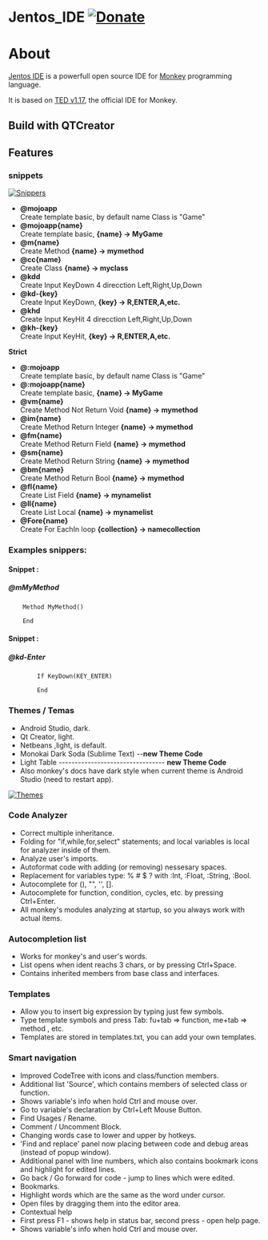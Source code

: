 Jentos_IDE [![Donate](https://www.paypalobjects.com/en_US/i/btn/btn_donate_SM.gif)](https://www.paypal.com/cgi-bin/webscr?cmd=_s-xclick&hosted_button_id=RGCTKTP8H3CNE)
==========
# About
[Jentos IDE](http://fingerdev.com/apps/jentos/) is a powerfull open source IDE for [Monkey](http://www.monkey-x.com) programming language.

It is based on [TED v1.17](http://www.monkey-x.com/Monkey/ted.php), the official IDE for Monkey.

## Build with QTCreator

## Features

### snippets 
[![Snippers](http://i.imgur.com/oQc0ut3.gif)](http://fingerdev.com/apps/jentos/)



* **@mojoapp**   
 Create template basic, by default name Class is "Game"
* **@mojoapp{name}**  
 Create template basic, **{name} -> MyGame**
* **@m{name}**    
 Create Method **{name} -> mymethod**
* **@cc{name}**     
 Create Class **{name} -> myclass**
* **@kdd**           
 Create Input KeyDown 4 direcction Left,Right,Up,Down
* **@kd-{key}**      
 Create Input KeyDown, **{key} -> R,ENTER,A,etc.**
* **@khd**          
 Create Input KeyHit 4 direcction Left,Right,Up,Down
* **@kh-{key}**      
 Create Input KeyHit, **{key} -> R,ENTER,A,etc.**

**Strict**  
* **@:mojoapp**   
 Create template basic, by default name Class is "Game"
* **@:mojoapp{name}**  
 Create template basic, **{name} -> MyGame**
* **@vm{name}**  
 Create Method Not Return Void **{name} -> mymethod**
* **@im{name}**  
 Create Method Return Integer **{name} -> mymethod**
* **@fm{name}**  
 Create Method Return Field **{name} -> mymethod**
* **@sm{name}**  
 Create Method Return String **{name} -> mymethod**
* **@bm{name}**  
 Create Method Return Bool **{name} -> mymethod**
* **@fl{name}**  
 Create List Field **{name} -> mynamelist**
* **@ll{name}**  
 Create List Local **{name} -> mynamelist**
* **@Fore{name}**  
 Create For EachIn loop **{collection} -> namecollection**


### Examples snippers:


#### Snippet :
##### @mMyMethod

```
    Method MyMethod()

    End
```

#### Snippet :
##### @kd-Enter
```
        If KeyDown(KEY_ENTER)

        End
```
### Themes / Temas
* Android Studio, dark.
* Qt Creator, light.
* Netbeans ,light, is default.
* Monokai Dark Soda (Sublime Text) --**new Theme Code**
* Light Table --------------------------------- **new Theme Code**
* Also monkey's docs have dark style when current theme is Android Studio (need to restart app).

[![Themes](http://i.imgur.com/CvI5flx.jpg)](http://fingerdev.com/apps/jentos/)


### Code Analyzer
* Correct multiple inheritance.
* Folding for "if,while,for,select" statements; and local variables is local for analyzer inside of them.
* Analyze user's imports.
* Autoformat code with adding (or removing) nessesary spaces.
* Replacement for variables type: % # $ ? with :Int, :Float, :String, :Bool.
* Autocomplete for (), "", '', [].
* Autocomplete for function, condition, cycles, etc. by pressing Ctrl+Enter.
* All monkey's modules analyzing at startup, so you always work with actual items.

### Autocompletion list
* Works for monkey's and user's words.
* List opens when ident reachs 3 chars, or by pressing Ctrl+Space.
* Contains inherited members from base class and interfaces.

### Templates
* Allow you to insert big expression by typing just few symbols.
* Type template symbols and press Tab: fu+tab => function, me+tab => method , etc.
* Templates are stored in templates.txt, you can add your own templates.

### Smart navigation
* Improved CodeTree with icons and class/function members.
* Additional list 'Source', which contains members of selected class or function.
* Shows variable's info when hold Ctrl and mouse over.
* Go to variable's declaration by Ctrl+Left Mouse Button.
* Find Usages / Rename.
* Comment / Uncomment Block.
* Changing words case to lower and upper by hotkeys.
* 'Find and replace' panel now placing between code and debug areas (instead of popup window).
* Additional panel with line numbers, which also contains bookmark icons and highlight for edited lines.
* Go back / Go forward for code - jump to lines which were edited.
* Bookmarks.
* Highlight words which are the same as the word under cursor.
* Open files by dragging them into the editor area.
* Contextual help
* First press F1 - shows help in status bar, second press - open help page.
* Shows variable's info when hold Ctrl and mouse over.